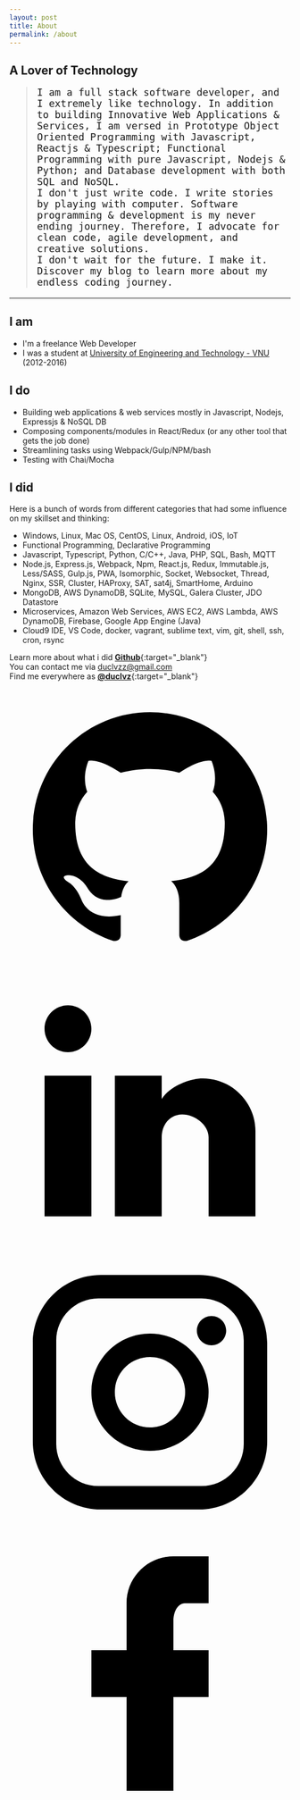 ```yaml
---
layout: post
title: About
permalink: /about
---
```

## A Lover of Technology
<blockquote style="font-family: monospace; color: inherit; font-size: 1.1rem;">
  <p>I am a full stack software developer, and I extremely like technology. In addition to building Innovative Web Applications & Services, I am versed in Prototype Object Oriented Programming with Javascript, Reactjs & Typescript; Functional Programming with pure Javascript, Nodejs & Python; and Database development with both SQL and NoSQL.<br />I don't just write code. I write stories by playing with computer. Software programming & development is my never ending journey. Therefore, I advocate for clean code, agile development, and creative solutions.<br />I don't wait for the future. I make it. Discover my blog to learn more about my endless coding journey.</p>
</blockquote>

***

## I am
* I'm a freelance Web Developer
* I was a student at [University of Engineering and Technology - VNU](https://uet.vnu.edu.vn/) (2012-2016)

## I do
* Building web applications & web services mostly in Javascript, Nodejs, Expressjs & NoSQL DB
* Composing components/modules in React/Redux (or any other tool that gets the job done)
* Streamlining tasks using Webpack/Gulp/NPM/bash
* Testing with Chai/Mocha

## I did
Here is a bunch of words from different categories that had some influence on my skillset and thinking:
* Windows, Linux, Mac OS, CentOS, Linux, Android, iOS, IoT
* Functional Programming, Declarative Programming
* Javascript, Typescript, Python, C/C++, Java, PHP, SQL, Bash, MQTT
* Node.js, Express.js, Webpack, Npm, React.js, Redux, Immutable.js, Less/SASS, Gulp.js, PWA, Isomorphic, Socket, Websocket, Thread, Nginx, SSR, Cluster, HAProxy, SAT, sat4j, SmartHome, Arduino
* MongoDB, AWS DynamoDB, SQLite, MySQL, Galera Cluster, JDO Datastore
* Microservices, Amazon Web Services, AWS EC2, AWS Lambda, AWS DynamoDB, Firebase, Google App Engine (Java)
* Cloud9 IDE, VS Code, docker, vagrant, sublime text, vim, git, shell, ssh, cron, rsync

Learn more about what i did [**Github**](https://github.com/duclvz){:target="_blank"}  
You can contact me via [duclvzz@gmail.com](mailto:duclvzz@gmail.com)  
Find me everywhere as [**@duclvz**](https://www.google.com/search?q=duclvz){:target="_blank"}
<p>
<a class="social-button" target="_blank" href="https://github.com/duclvz">
  <svg focusable="false" viewBox="0 0 24 24" aria-hidden="true"><g><path
        d="M12,2C6.48,2 2,6.48 2,12C2,16.42 4.87,20.17 8.84,21.5C9.34,21.58 9.5,21.27 9.5,21C9.5,20.77 9.5,20.14 9.5,19.31C6.73,19.91 6.14,17.97 6.14,17.97C5.68,16.81 5.03,16.5 5.03,16.5C4.12,15.88 5.1,15.9 5.1,15.9C6.1,15.97 6.63,16.93 6.63,16.93C7.5,18.45 8.97,18 9.54,17.76C9.63,17.11 9.89,16.67 10.17,16.42C7.95,16.17 5.62,15.31 5.62,11.5C5.62,10.39 6,9.5 6.65,8.79C6.55,8.54 6.2,7.5 6.75,6.15C6.75,6.15 7.59,5.88 9.5,7.17C10.29,6.95 11.15,6.84 12,6.84C12.85,6.84 13.71,6.95 14.5,7.17C16.41,5.88 17.25,6.15 17.25,6.15C17.8,7.5 17.45,8.54 17.35,8.79C18,9.5 18.38,10.39 18.38,11.5C18.38,15.32 16.04,16.16 13.81,16.41C14.17,16.72 14.5,17.33 14.5,18.26C14.5,19.6 14.5,20.68 14.5,21C14.5,21.27 14.66,21.59 15.17,21.5C19.14,20.16 22,16.42 22,12C22,6.48 17.52,2 12,2Z"
      ></path></g></svg>
</a>
<a class="social-button" target="_blank" href="https://www.linkedin.com/in/duclvz">
  <svg focusable="false" viewBox="0 0 24 24" aria-hidden="true"><g><path
        d="M21,21H17V14.25C17,13.19 15.81,12.31 14.75,12.31C13.69,12.31 13,13.19 13,14.25V21H9V9H13V11C13.66,9.93 15.36,9.24 16.5,9.24C19,9.24 21,11.28 21,13.75V21M7,21H3V9H7V21M5,3C6.1,3 7,3.9 7,5C7,6.1 6.1,7 5,7C3.9,7 3,6.1 3,5C3,3.9 3.9,3 5,3Z"
      ></path></g></svg>
</a>
<a class="social-button" target="_blank" href="https://www.instagram.com/duclvz">
  <svg focusable="false" viewBox="0 0 24 24" aria-hidden="true"><g><path
        d="M7.8,2H16.2C19.4,2 22,4.6 22,7.8V16.2C22,19.4 19.4,22 16.2,22H7.8C4.6,22 2,19.4 2,16.2V7.8C2,4.6 4.6,2 7.8,2M7.6,4C5.61,4 4,5.61 4,7.6V16.4C4,18.39 5.61,20 7.6,20H16.4C18.39,20 20,18.39 20,16.4V7.6C20,5.61 18.39,4 16.4,4H7.6M17.25,5.5C17.94,5.5 18.5,6.06 18.5,6.75C18.5,7.44 17.94,8 17.25,8C16.56,8 16,7.44 16,6.75C16,6.06 16.56,5.5 17.25,5.5M12,7C14.76,7 17,9.24 17,12C17,14.76 14.76,17 12,17C9.24,17 7,14.76 7,12C7,9.24 9.24,7 12,7M12,9C10.34,9 9,10.34 9,12C9,13.66 10.34,15 12,15C13.66,15 15,13.66 15,12C15,10.34 13.66,9 12,9Z"
      ></path></g></svg>
</a>
<a class="social-button" target="_blank" href="https://fb.com/duclvz">
  <svg focusable="false" viewBox="0 0 24 24" aria-hidden="true"><g><path
        d="M17,2V2H17V6H15C14.31,6 14,6.81 14,7.5V10H14L17,10V14H14V22H10V14H7V10H10V6C10,3.79 11.79,2 14,2H17Z"
      ></path></g></svg>
</a>
</p>